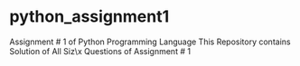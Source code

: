 # python_assignment1
Assignment # 1 of Python Programming Language
This Repository contains Solution of All Siz\x Questions of Assignment # 1

